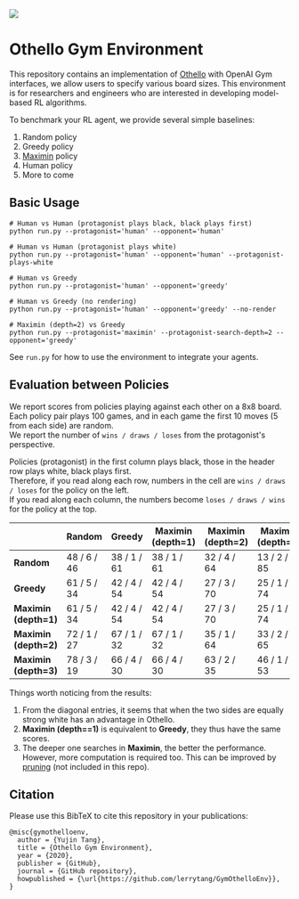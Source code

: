 <img src="https://storage.googleapis.com/gcp_blog/img/OthelloBoard.png">  

# Othello Gym Environment

This repository contains an implementation of [Othello](https://en.wikipedia.org/wiki/Othello) with OpenAI Gym interfaces, we allow users to specify various board sizes. This environment is for researchers and engineers who are interested in developing model-based RL algorithms.

To benchmark your RL agent, we provide several simple baselines:
1. Random policy
2. Greedy policy
3. [Maximin](https://en.wikipedia.org/wiki/Minimax) policy
4. Human policy
5. More to come

## Basic Usage

```
# Human vs Human (protagonist plays black, black plays first)
python run.py --protagonist='human' --opponent='human'

# Human vs Human (protagonist plays white)
python run.py --protagonist='human' --opponent='human' --protagonist-plays-white

# Human vs Greedy
python run.py --protagonist='human' --opponent='greedy'

# Human vs Greedy (no rendering)
python run.py --protagonist='human' --opponent='greedy' --no-render

# Maximin (depth=2) vs Greedy
python run.py --protagonist='maximin' --protagonist-search-depth=2 --opponent='greedy'
```
See `run.py` for how to use the environment to integrate your agents.

## Evaluation between Policies

We report scores from policies playing against each other on a 8x8 board.  
Each policy pair plays 100 games, and in each game the first 10 moves (5 from each side) are random.  
We report the number of `wins / draws / loses` from the protagonist's perspective.

Policies (protagonist) in the first column plays black, those in the header row plays white, black plays first.  
Therefore, if you read along each row, numbers in the cell are `wins / draws / loses` for the policy on the left.  
If you read along each column, the numbers become `loses / draws / wins` for the policy at the top.

|                          | Random      | Greedy      | Maximin (depth=1) | Maximin (depth=2) | Maximin (depth=3) |
|--------------------------|-------------|-------------|-------------------|-------------------|-------------------|
| <b>Random</b>            | 48 / 6 / 46 | 38 / 1 / 61 | 38 / 1 / 61       | 32 / 4 / 64       | 13 / 2 / 85       |
| <b>Greedy</b>            | 61 / 5 / 34 | 42 / 4 / 54 | 42 / 4 / 54       | 27 / 3 / 70       | 25 / 1 / 74       |
| <b>Maximin (depth=1)</b> | 61 / 5 / 34 | 42 / 4 / 54 | 42 / 4 / 54       | 27 / 3 / 70       | 25 / 1 / 74       |
| <b>Maximin (depth=2)</b> | 72 / 1 / 27 | 67 / 1 / 32 | 67 / 1 / 32       | 35 / 1 / 64       | 33 / 2 / 65       |
| <b>Maximin (depth=3)</b> | 78 / 3 / 19 | 66 / 4 / 30 | 66 / 4 / 30       | 63 / 2 / 35       | 46 / 1 / 53       |

Things worth noticing from the results:
1. From the diagonal entries, it seems that when the two sides are equally strong white has an advantage in Othello.
2. **Maximin (depth==1)** is equivalent to **Greedy**, they thus have the same scores.
3. The deeper one searches in **Maximin**, the better the performance. However, more computation is required too.
This can be improved by [pruning](https://en.wikipedia.org/wiki/Alpha%E2%80%93beta_pruning) (not included in this repo).

## Citation
Please use this BibTeX to cite this repository in your publications:
```
@misc{gymothelloenv,
  author = {Yujin Tang},
  title = {Othello Gym Environment},
  year = {2020},
  publisher = {GitHub},
  journal = {GitHub repository},
  howpublished = {\url{https://github.com/lerrytang/GymOthelloEnv}},
}
```
